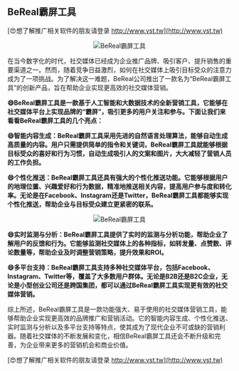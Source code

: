 ## **BeReal霸屏工具**

[😍想了解推广相关软件的朋友请登录 http://www.vst.tw](http://www.vst.tw)

 <center><img src="https://vst.tw/MP4/tuiguang/png/8.png" alt="BeReal霸屏工具"></center>

在当今数字化的时代，社交媒体已经成为企业推广品牌、吸引客户、提升销售的重要渠道之一。然而，随着竞争日益激烈，如何在社交媒体上吸引目标受众的注意力成为了一项挑战。为了解决这一难题，BeReal公司推出了一款名为“BeReal霸屏工具”的创新产品，旨在帮助企业实现更高效的社交媒体营销。

**😄BeReal霸屏工具是一款基于人工智能和大数据技术的全新营销工具，它能够在社交媒体平台上实现品牌的“霸屏”，吸引更多的用户关注和参与。下面让我们来看看BeReal霸屏工具的几个亮点：**

**😄智能内容生成：BeReal霸屏工具采用先进的自然语言处理算法，能够自动生成高质量的内容。用户只需提供简单的指令和关键词，BeReal霸屏工具就能够根据目标受众的喜好和行为习惯，自动生成吸引人的文案和图片，大大减轻了营销人员的工作负担。**

**😄个性化推送：BeReal霸屏工具还具有强大的个性化推送功能。它能够根据用户的地理位置、兴趣爱好和行为数据，精准地推送相关内容，提高用户参与度和转化率。无论是在Facebook、Instagram还是Twitter，BeReal霸屏工具都能够实现个性化推送，帮助企业与目标受众建立更紧密的联系。**

 <center><img src="https://vst.tw/MP4/tuiguang/png/5.png" alt="BeReal霸屏工具"></center>

**😄实时监测与分析：BeReal霸屏工具提供了实时的监测与分析功能，帮助企业了解用户的反馈和行为。它能够监测社交媒体上的各种指标，如转发量、点赞数、评论数量等，帮助企业及时调整营销策略，提升效果和ROI。**

**😄多平台支持：BeReal霸屏工具支持多种社交媒体平台，包括Facebook、Instagram、Twitter等，覆盖了大多数用户群体。无论是B2B还是B2C企业，无论是小型创业公司还是跨国集团，都可以通过BeReal霸屏工具实现更有效的社交媒体营销。**

综上所述，BeReal霸屏工具是一款功能强大、易于使用的社交媒体营销工具，能够帮助企业实现更高效的品牌推广和营销活动。它的智能内容生成、个性化推送、实时监测与分析以及多平台支持等特点，使其成为了现代企业不可或缺的营销利器。随着社交媒体的不断发展和变化，相信BeReal霸屏工具还会不断升级和完善，为企业带来更多的营销机会和商业价值。

[😍想了解推广相关软件的朋友请登录 http://www.vst.tw](http://www.vst.tw)



